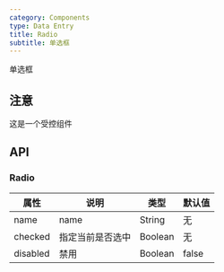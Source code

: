 ```yaml
---
category: Components
type: Data Entry
title: Radio
subtitle: 单选框
---
```


单选框

## 注意

这是一个受控组件


## API

### Radio

属性 | 说明 | 类型 | 默认值
----|-----|------|------
| name    |   name  | String |   无  |
| checked    |   指定当前是否选中  | Boolean  | 无  |
| disabled      |  禁用  | Boolean |  false  |
